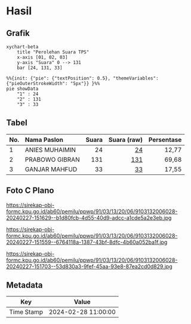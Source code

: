 # Hasil

## Grafik

```mermaid
xychart-beta
    title "Perolehan Suara TPS"
    x-axis [01, 02, 03]
    y-axis "Suara" 0 --> 131
    bar [24, 131, 33]
```

```mermaid
%%{init: {"pie": {"textPosition": 0.5}, "themeVariables": {"pieOuterStrokeWidth": "5px"}} }%%
pie showData
    "1" : 24
    "2" : 131
    "3" : 33
```

## Tabel

| No. | Nama Paslon    | Suara | Suara (raw) | Persentase |
|:--- |:-------------- | -----:| -----------:| ----------:|
| 1   | ANIES MUHAIMIN | 24    | [24][p-1]   | 12,77      |
| 2   | PRABOWO GIBRAN | 131   | [131][p-2]  | 69,68      |
| 3   | GANJAR MAHFUD  | 33    | [33][p-3]   | 17,55      |


[p-1]: https://github.com/gigit-pemilu/pemilu-2024-91-papua/blob/main/pilpres/hitung-suara/sub/91-papua/sub/03-jayapura/sub/13-waibu/sub/2006-doyo-baru/sub/028-tps/sub/paslon-1.txt
[p-2]: https://github.com/gigit-pemilu/pemilu-2024-91-papua/blob/main/pilpres/hitung-suara/sub/91-papua/sub/03-jayapura/sub/13-waibu/sub/2006-doyo-baru/sub/028-tps/sub/paslon-2.txt
[p-3]: https://github.com/gigit-pemilu/pemilu-2024-91-papua/blob/main/pilpres/hitung-suara/sub/91-papua/sub/03-jayapura/sub/13-waibu/sub/2006-doyo-baru/sub/028-tps/sub/paslon-3.txt

## Foto C Plano

https://sirekap-obj-formc.kpu.go.id/ab60/pemilu/ppwp/91/03/13/20/06/9103132006028-20240227-151629--b1d80fcb-4d55-40d9-adcc-a1cde5a2e3eb.jpg

https://sirekap-obj-formc.kpu.go.id/ab60/pemilu/ppwp/91/03/13/20/06/9103132006028-20240227-151559--6764118a-1387-43bf-8dfc-4b60a052ba1f.jpg

https://sirekap-obj-formc.kpu.go.id/ab60/pemilu/ppwp/91/03/13/20/06/9103132006028-20240227-151703--53d830a3-9fef-45aa-93e8-87ea2cd0d829.jpg


## Metadata

| Key        | Value               |
| ---------- | ------------------- |
| Time Stamp | 2024-02-28 11:00:00 |



